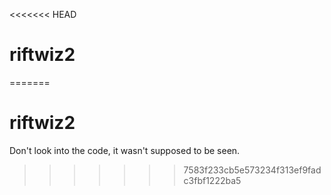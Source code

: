 <<<<<<< HEAD
# riftwiz2
=======
# riftwiz2
Don't look into the code, it wasn't supposed to be seen.
>>>>>>> 7583f233cb5e573234f313ef9fadc3fbf1222ba5
